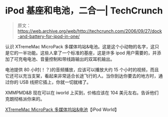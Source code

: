 # iPod 基座和电池，二合一| TechCrunch

> 原文：<https://web.archive.org/web/http://techcrunch.com/2006/09/27/dock-and-battery-for-ipod-in-one/>

认识 XTremeMac MicroPack 多媒体坞站&电池。这是这个小动物的名字，这只是它的一半功能。这些人拿了一个标准的基座，这是许多 ipod 用户需要的，并添加了可充电电池、音量控制和带线路输出的双耳机输出。

电池提供 80 小时(！？)的音频播放，应该可以播放大约 15 个小时的视频，而且它还可以充当支架，看起来非常适合长途飞行的人。当你到达你要去的地方时，通过你的 USB 线把它插上，你就一切就绪了。

XMMPMD&B 现在可以在 iworld 上买到，价格应该在 104 美元左右。告诉他们克朗彻格派你来的。

[XTremeMac MicroPack 多媒体坞站&电池](https://web.archive.org/web/20150926203157/http://shop.ipodworld.co.uk/iPodWorldSite/pages/product/product.asp?ctgry=all_iPods_Cables%20and%20Adaptors&prod=XM_IPDMCP02&temp=XtremeMac_MicroPack_Portable_Multimedia_Dock_&_Battery&cookie%5Ftest=1)【iPod World】